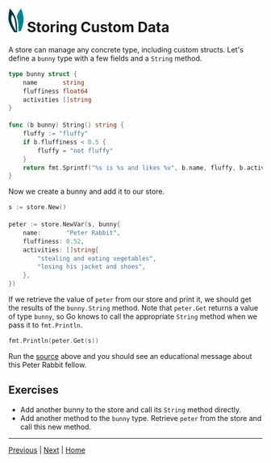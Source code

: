 # ![ears](../img/ears.png) Storing Custom Data

A store can manage any concrete type, including custom structs. Let's define a
`bunny` type with a few fields and a `String` method.

```go
type bunny struct {
    name       string
    fluffiness float64
    activities []string
}

func (b bunny) String() string {
    fluffy := "fluffy"
    if b.fluffiness < 0.5 {
        fluffy = "not fluffy"
    }
    return fmt.Sprintf("%s is %s and likes %v", b.name, fluffy, b.activities)
}
```

Now we create a bunny and add it to our store.

```go
s := store.New()

peter := store.NewVar(s, bunny{
    name:       "Peter Rabbit",
    fluffiness: 0.52,
    activities: []string{
        "stealing and eating vegetables",
        "losing his jacket and shoes",
    },
})
```

If we retrieve the value of `peter` from our store and print it, we should get
the results of the `bunny.String` method. Note that `peter.Get` returns a value
of type `bunny`, so Go knows to call the appropriate `String` method when we
pass it to `fmt.Println`.

```go
fmt.Println(peter.Get(s))
```

Run the [source][source] above and you should see an educational message about
this Peter Rabbit fellow.

## Exercises

* Add another bunny to the store and call its `String` method directly.
* Add another method to the `bunny` type. Retrieve `peter` from the store and
  call this new method.

---

[Previous][previous] | [Next][next] | [Home][home]

[previous]: ./updating-data.md
[next]: ./formatting-stores.md
[home]: ../README.md
[source]: storing-custom-data/main.go
